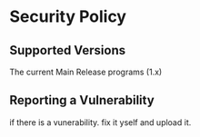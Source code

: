 # Security Policy

## Supported Versions

The current Main Release programs (1.x)
## Reporting a Vulnerability

if there is a vunerability. fix it yself and upload it.
